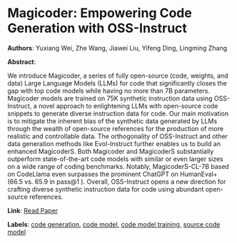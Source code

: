 # Magicoder: Empowering Code Generation with OSS-Instruct

**Authors**: Yuxiang Wei, Zhe Wang, Jiawei Liu, Yifeng Ding, Lingming Zhang

**Abstract**:

We introduce Magicoder, a series of fully open-source (code, weights, and data) Large Language Models (LLMs) for code that significantly closes the gap with top code models while having no more than 7B parameters. Magicoder models are trained on 75K synthetic instruction data using OSS-Instruct, a novel approach to enlightening LLMs with open-source code snippets to generate diverse instruction data for code. Our main motivation is to mitigate the inherent bias of the synthetic data generated by LLMs through the wealth of open-source references for the production of more realistic and controllable data. The orthogonality of OSS-Instruct and other data generation methods like Evol-Instruct further enables us to build an enhanced MagicoderS. Both Magicoder and MagicoderS substantially outperform state-of-the-art code models with similar or even larger sizes on a wide range of coding benchmarks. Notably, MagicoderS-CL-7B based on CodeLlama even surpasses the prominent ChatGPT on HumanEval+ (66.5 vs. 65.9 in pass@1 ). Overall, OSS-Instruct opens a new direction for crafting diverse synthetic instruction data for code using abundant open-source references.

**Link**: [Read Paper](https://arxiv.org/abs/2312.02120)

**Labels**: [code generation](../../labels/code_generation.md), [code model](../../labels/code_model.md), [code model training](../../labels/code_model_training.md), [source code model](../../labels/source_code_model.md)
